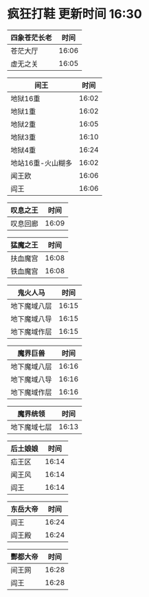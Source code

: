 # 疯狂打鞋 更新时间 16:30

| 四象苍茫长老   | 时间    |
|--------|-------|
| 苍茫大厅 | 16:06 |
| 虚无之关 | 16:05 |

| 间王   | 时间    |
|--------|-------|
| 地狱16重 | 16:02 |
| 地狱1重 | 16:02 |
| 地狱2重 | 16:05 |
| 地狱3重 | 16:10 |
| 地狱4重 | 16:24 |
| 地站16重-火山糊多 | 16:02 |
| 闻王欧 | 16:06 |
| 阎王 | 16:06 |

| 叹息之王   | 时间    |
|--------|-------|
| 叹息回廊 | 16:09 |

| 猛魔之王   | 时间    |
|--------|-------|
| 扶血魔宫 | 16:08 |
| 铁血魔宫 | 16:08 |

| 鬼火人马   | 时间    |
|--------|-------|
| 地下魔域八层 | 16:15 |
| 地下魔域八导 | 16:15 |
| 地下魔域作层 | 16:15 |

| 魔界巨兽   | 时间    |
|--------|-------|
| 地下魔域八层 | 16:16 |
| 地下魔域八导 | 16:16 |
| 地下魔域作层 | 16:16 |

| 魔界统领   | 时间    |
|--------|-------|
| 地下魔域七层 | 16:13 |

| 后土娘娘   | 时间    |
|--------|-------|
| 疝王区 | 16:14 |
| 闻王风 | 16:14 |
| 阎王 | 16:14 |

| 东岳大帝   | 时间    |
|--------|-------|
| 阎王 | 16:24 |
| 阎王殿 | 16:24 |

| 酆都大帝   | 时间    |
|--------|-------|
| 间王网 | 16:28 |
| 阎王 | 16:28 |